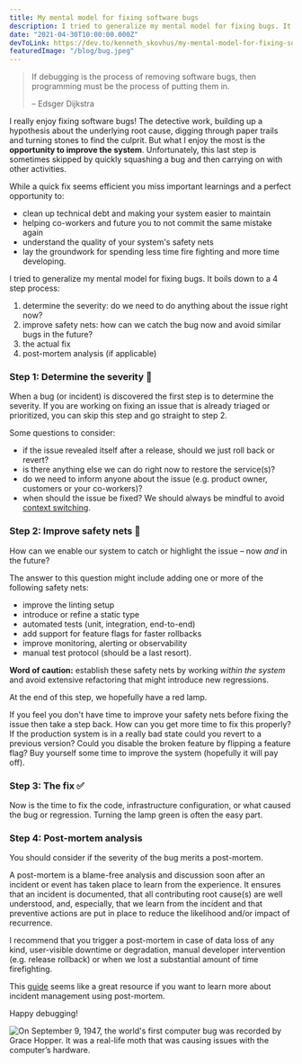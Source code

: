 ```yaml
---
title: My mental model for fixing software bugs
description: I tried to generalize my mental model for fixing bugs. It boils down to a 4 step process with a strong focus on improving safety nets.
date: "2021-04-30T10:00:00.000Z"
devToLink: https://dev.to/kenneth_skovhus/my-mental-model-for-fixing-software-bugs-367p
featuredImage: "/blog/bug.jpeg"
---
```


> If debugging is the process of removing software bugs, then programming must be the process of putting them in.
>
> – Edsger Dijkstra

I really enjoy fixing software bugs! The detective work, building up a hypothesis about the underlying root cause, digging through paper trails and turning stones to find the culprit. But what I enjoy the most is the **opportunity to improve the system**. Unfortunately, this last step is sometimes skipped by quickly squashing a bug and then carrying on with other activities.

While a quick fix seems efficient you miss important learnings and a perfect opportunity to:

- clean up technical debt and making your system easier to maintain
- helping co-workers and future you to not commit the same mistake again
- understand the quality of your system's safety nets
- lay the groundwork for spending less time fire fighting and more time developing.

I tried to generalize my mental model for fixing bugs. It boils down to a 4 step process:

1. determine the severity: do we need to do anything about the issue right now?
2. improve safety nets: how can we catch the bug now and avoid similar bugs in the future?
3. the actual fix
4. post-mortem analysis (if applicable)

### Step 1: Determine the severity 🐛

When a bug (or incident) is discovered the first step is to determine the severity. If you are working on fixing an issue that is already triaged or prioritized, you can skip this step and go straight to step 2.

Some questions to consider:

- if the issue revealed itself after a release, should we just roll back or revert?
- is there anything else we can do right now to restore the service(s)?
- do we need to inform anyone about the issue (e.g. product owner, customers or your co-workers)?
- when should the issue be fixed? We should always be mindful to avoid [context switching](https://blog.doist.com/context-switching/).

### Step 2: Improve safety nets 🚨

How can we enable our system to catch or highlight the issue – now _and_ in the future?

The answer to this question might include adding one or more of the following safety nets:

- improve the linting setup
- introduce or refine a static type
- automated tests (unit, integration, end-to-end)
- add support for feature flags for faster rollbacks
- improve monitoring, alerting or observability
- manual test protocol (should be a last resort).

**Word of caution:** establish these safety nets by working _within the system_ and avoid extensive refactoring that might introduce new regressions.

At the end of this step, we hopefully have a red lamp.

If you feel you don't have time to improve your safety nets before fixing the issue then take a step back. How can you get more time to fix this properly? If the production system is in a really bad state could you revert to a previous version? Could you disable the broken feature by flipping a feature flag? Buy yourself some time to improve the system (hopefully it will pay off).

### Step 3: The fix ✅

Now is the time to fix the code, infrastructure configuration, or what caused the bug or regression. Turning the lamp green is often the easy part.

### Step 4: Post-mortem analysis

You should consider if the severity of the bug merits a post-mortem.

A post-mortem is a blame-free analysis and discussion soon after an incident or event has taken place to learn from the experience. It ensures that an incident is documented, that all contributing root cause(s) are well understood, and, especially, that we learn from the incident and that preventive actions are put in place to reduce the likelihood and/or impact of recurrence.

I recommend that you trigger a post-mortem in case of data loss of any kind, user-visible downtime or degradation, manual developer intervention (e.g. release rollback) or when we lost a substantial amount of time firefighting.

This [guide](https://www.atlassian.com/incident-management/postmortem) seems like a great resource if you want to learn more about incident management using post-mortem.

Happy debugging!

![On September 9, 1947, the world's first computer bug was recorded by Grace Hopper. It was a real-life moth that was causing issues with the computer’s hardware.
](./bug.jpeg)
